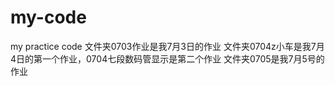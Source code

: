 # my-code
my practice code
文件夹0703作业是我7月3日的作业
文件夹0704z小车是我7月4日的第一个作业，0704七段数码管显示是第二个作业
文件夹0705是我7月5号的作业

